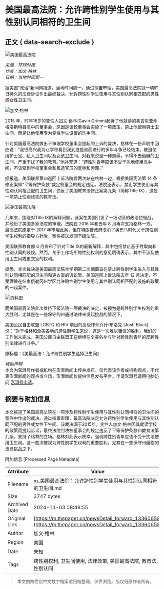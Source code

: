 # 美国最高法院：允许跨性别学生使用与其性别认同相符的卫生间

## 正文 { data-search-exclude }


![美国最高法院](https://image.thepaper.cn/publish/interaction/image/4/529/672.jpg)

*来源：环球时报*  
*作者：加文·格林*  
*日期：当地时间周一*

据美国“政治”新闻网报道，当地时间周一，通过搁置审理，美国最高法院就一项旷日持久的法律诉讼作出最终裁决，允许跨性别学生使用与其性别认同相匹配的男性或女性卫生间。

![加文·格林](https://imagepphcloud.thepaper.cn/pph/image/139/889/189.jpg)

2015 年，时年16岁的变性人加文·格林(Gavin Grimm)起诉了他就读的弗吉尼亚州格洛斯特县高中的董事会，原因是该校董事会实施了一项政策，禁止他使用男士卫生间，而是让他使用专为变性学生设置的洗手间。

针对美国最高法院做出不审理学校董事会提起的上诉的裁决，格林在一份声明中回应说：“我很高兴我为让学校看到我到底是谁而进行的多年斗争已经结束。被迫使用护士室、私人卫生间以及女孩卫生间，对我来说是一种羞辱，不得不去偏僻的卫生间，严重干扰了我的教育。”他补充道：“跨性别青年应该不受干扰地使用洗手间，不该受到学校董事会和民选官员的羞辱和污蔑。”

据报道，美国联邦第四巡回上诉法院曾两次站在格林一边，根据美国宪法第 14 条修正案即“平等保护条款”裁定校董会的规定违宪。法院还表示，禁止学生使用与其性别认同相匹配的卫生间，违反了美国教育法修正案第九条（简称Title IX），这是一项禁止性别歧视的教育法。

![美国最高法院](https://imagepphcloud.thepaper.cn/pph/image/139/889/192.jpg)

几年来，围绕对Title IX的解释问题，此案在美国引发了一场动荡的政治拉锯战，并经历了美国多家法院的审理。法院在 2016 年和去年 8 月再次支持格林一方。最高法院原定于 2017 年审理此案，但在特朗普政府取消了奥巴马时代关于跨性别学生权利的指导方针后，案件被送发回下级法院。

美国联邦教育部 6 月宣布了针对Title IX的最新解释，其中包括禁止基于性取向和性别认同的歧视。然而，关于工作场所跨性别权利的意见明确表示，其中不涉及使用卫生间或更衣室的权利。

据悉，本次裁决是美国最高法院本学期第二次搁置旨在禁止跨性别学生进入与其性别认同相匹配的卫生间和更衣室的诉讼案。美国巡回上诉法院去年 12 月决定，不受理旨在结束俄勒冈州学区允许跨性别学生使用与其性别认同相匹配的设施的政策的一起案件。

![资料图](https://imagepphcloud.thepaper.cn/pph/image/139/889/195.jpg)

而美国最高法院此次维持下级法院一项裁决的决定，被视为是跨性别学生权利的重大胜利，尤其是在一些保守的州通过法律来发起挑战的情况下。

美国公民自由联盟 LGBTQ 和 HIV 项目的高级律师乔什·布洛克 (Josh Block) 说：“对于格林和全美各地的跨性别学生来说，这是一次难以置信的胜利。我们的工作尚未完成，美国公民自由联盟正在继续在全美各州与针对跨性别青年的反跨性别法律进行斗争。”

原标题：《美最高法：允许跨性别学生选择卫生间》

*特别声明*  
本文为澎湃号作者或机构在澎湃新闻上传并发布，仅代表该作者或机构观点，不代表澎湃新闻的观点或立场，澎湃新闻仅提供信息发布平台。申请澎湃号请用电脑访问 [澎湃号申请](https://renzheng.thepaper.cn)。

## 摘要与附加信息

<!-- tcd_abstract -->
本文报道了美国最高法院在一项涉及跨性别学生使用与其性别认同相符的卫生间的案件中作出的裁决。通过搁置审理，最高法院决定允许跨性别学生使用与其性别认同匹配的男性或女性卫生间。该裁决源于2015年，变性人加文·格林因其就读学校的政策而提起诉讼，最终法院判决校董事会的规定违反了平等保护条款和教育法第九条，支持了格林的立场。格林对此表示庆幸，强调跨性别青年应该不受干扰地使用卫生间。这一裁决被视为跨性别学生权利的重要胜利，尤其在一些保守州面临的法律挑战之下。
<!-- tcd_abstract_end -->

附加信息 [Processed Page Metadata]

| Attribute       | Value                                  |
|-----------------|----------------------------------------|
| Filename        | m_美国最高法院：允许跨性别学生使用与其性别认同相符的卫生间.md                             |
| Size            | 3747 bytes                           |
| Archived Date   | 2024-11-03 08:49:55                             |
| Original Link   | [https://m.thepaper.cn/newsDetail_forward_13360658](https://m.thepaper.cn/newsDetail_forward_13360658)                       |
| Author          | 加文·格林                               |
| Region          | 美国                               |
| Date            | 未知                                 |
| Tags            | 跨性别权利, 卫生间使用, 法律政策, 美国最高法院, 教育法, 性别认同                                 |
>
> 本文由跨性别中文数字档案馆归档整理，仅供浏览。版权归原作者所有。
>